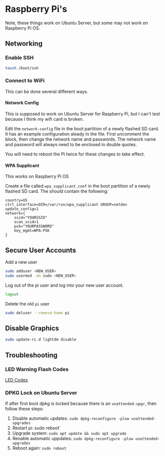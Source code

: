 # Raspberry Pi's


Note, these things work on Ubuntu Server, but some may not work on Raspberry Pi OS.


## Networking

### Enable SSH
```bash
touch /boot/ssh
```

### Connect to WiFi
This can be done several different ways.



#### Network Config
This is supposed to work on Ubuntu Server for Raspberry Pi, but I can't test because I think my wifi card is broken.

Edit the `network-config` file in the boot partition of a newly flashed SD card.
It has an example configuration aleady in the file.
First uncomment the block, then change the network name and passwords.
The network name and password will always need to be enclosed in double quotes.

You will need to reboot the Pi twice for these changes to take effect.


#### WPA Supplicant
This works on Raspberry Pi OS

Create a file called `wpa_supplicant.conf` in the boot partition of a newly flashed SD card.
The should contain the following:

```
country=US
ctrl_interface=DIR=/var/run/wpa_supplicant GROUP=netdev
update_config=1
network={
    ssid="YOURSSID"
    scan_ssid=1
    psk="YOURPASSWORD"
    key_mgmt=WPA-PSK
}
```




## Secure User Accounts

Add a new user
```bash
sudo adduser <NEW_USER>
sudo usermod -aG sudo <NEW_USER>
```

Log out of the pi user and log into your new user account.
```bash
logout
```

Delete the old `pi` user
```bash
sudo deluser --remove-home pi
```




## Disable Graphics
```bash
sudo update-rc.d lightdm disable
```




## Troubleshooting

### LED Warning Flash Codes
[LED Codes](https://www.raspberrypi.org/documentation/configuration/led_blink_warnings.md)

### DPKG Lock on Ubuntu Server
If after first boot dpkg is locked because there is an `unattended-upgr`, then follow these steps:

1. Disable automatic updates: `sudo dpkg-reconfigure -plow unattended-upgrades`
2. Restart pi: sudo reboot`
3. Upgrade system: `sudo apt update && sudo apt upgrade`
4. Renable automatic uppdates: `sudo dpkg-reconfigure -plow unattended-upgrades`
5. Reboot again: `sudo reboot`
